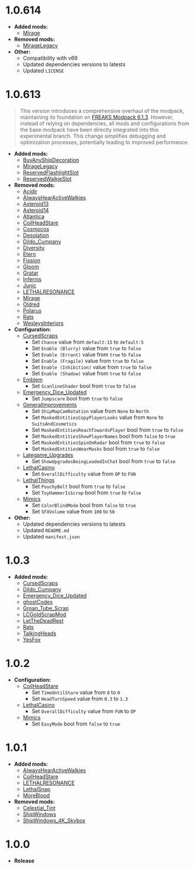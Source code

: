 # 1.0.614

- **Added mods:**
  - [Mirage](https://thunderstore.io/c/lethal-company/p/qwbarch/Mirage/)
- **Removed mods:**
  - [MirageLegacy](https://thunderstore.io/c/lethal-company/p/qwbarch/MirageLegacy/)
- **Other:**
  - Compatibility with v69
  - Updated dependencies versions to latests
  - Updated `LICENSE`

# 1.0.613
> This version introduces a comprehensive overhaul of the modpack, maintaining its foundation on [FREAKS Modpack 6.1.3](https://thunderstore.io/c/lethal-company/p/FREAKS/FREAKS_Modpack/v/6.1.3/). However, instead of relying on dependencies, all mods and configurations from the base modpack have been directly integrated into this experimental branch. This change simplifies debugging and optimization processes, potentially leading to improved performance.

- **Added mods:**
  - [BuyAnyShipDecoration](https://thunderstore.io/c/lethal-company/p/Sant5050/Buy_Any_Ship_Decoration/)
  - [MirageLegacy](https://thunderstore.io/c/lethal-company/p/qwbarch/MirageLegacy/)
  - [ReservedFlashlightSlot](https://thunderstore.io/c/lethal-company/p/FlipMods/ReservedFlashlightSlot/)
  - [ReservedWalkieSlot](https://thunderstore.io/c/lethal-company/p/FlipMods/ReservedWalkieSlot/)
- **Removed mods:**
  - [Acidir](https://thunderstore.io/c/lethal-company/p/Magic_Wesley/Acidir/)
  - [AlwaysHearActiveWalkies](https://thunderstore.io/c/lethal-company/p/Suskitech/AlwaysHearActiveWalkies/)
  - [Asteroid13](https://thunderstore.io/c/lethal-company/p/Magic_Wesley/Asteroid13/)
  - [Asteroid14](https://thunderstore.io/c/lethal-company/p/Magic_Wesley/Asteroid14/)
  - [Atlantica](https://thunderstore.io/c/lethal-company/p/Magic_Wesley/Atlantica/)
  - [CoilHeadStare](https://thunderstore.io/c/lethal-company/p/TwinDimensionalProductions/CoilHeadStare/)
  - [Cosmocos](https://thunderstore.io/c/lethal-company/p/Magic_Wesley/Cosmocos/)
  - [Desolation](https://thunderstore.io/c/lethal-company/p/Magic_Wesley/Desolation/)
  - [Dildo_Cumpany](https://thunderstore.io/c/lethal-company/p/Loopers/Dildo_Cumpany/)
  - [Diversity](https://thunderstore.io/c/lethal-company/p/IntegrityChaos/Diversity/)
  - [Etern](https://thunderstore.io/c/lethal-company/p/Magic_Wesley/Etern/)
  - [Fission](https://thunderstore.io/c/lethal-company/p/Magic_Wesley/Fission/)
  - [Gloom](https://thunderstore.io/c/lethal-company/p/Magic_Wesley/Gloom/)
  - [Gratar](https://thunderstore.io/c/lethal-company/p/Magic_Wesley/Gratar/)
  - [Infernis](https://thunderstore.io/c/lethal-company/p/Magic_Wesley/Infernis/)
  - [Junic](https://thunderstore.io/c/lethal-company/p/Magic_Wesley/Junic/)
  - [LETHALRESONANCE](https://thunderstore.io/c/lethal-company/p/LethalResonance/LETHALRESONANCE/)
  - [Mirage](https://thunderstore.io/c/lethal-company/p/qwbarch/Mirage/)
  - [Oldred](https://thunderstore.io/c/lethal-company/p/Magic_Wesley/Oldred/)
  - [Polarus](https://thunderstore.io/c/lethal-company/p/Magic_Wesley/Polarus/)
  - [Rats](https://thunderstore.io/c/lethal-company/p/Snowlance/Rats/)
  - [WesleysInteriors](https://thunderstore.io/c/lethal-company/p/Magic_Wesley/WesleysInteriors/)
- **Configuration:**
  - [CursedScraps](https://thunderstore.io/c/lethal-company/p/Lega/CursedScraps/)
    - Set `Chance` value from `default:15` to `default:5`
    - Set `Enable (Blurry)` value from `true` to `false`
    - Set `Enable (Errant)` value from `true` to `false`
    - Set `Enable (Fragile)` value from `true` to `false`
    - Set `Enable (Inhibition)` value from `true` to `false`
    - Set `Enable (Shadow)` value from `true` to `false`
  - [Emblem](https://thunderstore.io/c/lethal-company/p/Darkbrewery/Emblem/)
    - Set `ScanlineShader` bool from `true` to `false`
  - [Emergency_Dice_Updated](https://thunderstore.io/c/lethal-company/p/slayer6409/Emergency_Dice_Updated/)
    - Set `Jumpscare` bool from `true` to `false`
  - [GeneralImprovements](https://thunderstore.io/c/lethal-company/p/ShaosilGaming/GeneralImprovements/)
    - Set `ShipMapCamRotation` value from `None` to `North`
    - Set `MaskedEntitiesCopyPlayerLooks` value from `None` to `SuitsAndCosmetics`
    - Set `MaskedEntitiesReachTowardsPlayer` bool from `true` to `false`
    - Set `MaskedEntitiesShowPlayerNames` bool from `false` to `true`
    - Set `MaskedEntitiesSpinOnRadar` bool from `true` to `false`
    - Set `MaskedEntitiesWearMasks` bool from `true` to `false`
  - [Lategame_Upgrades](https://thunderstore.io/c/lethal-company/p/malco/Lategame_Upgrades/)
    - Set `ShowUpgradesBeingLoadedInChat` bool from `true` to `false`
  - [LethalCasino](https://thunderstore.io/c/lethal-company/p/mrgrm7/LethalCasino/)
    - Set `OverallDifficulty` value from `OP` to `FUN`
  - [LethalThings](https://thunderstore.io/c/lethal-company/p/Evaisa/LethalThings/)
    - Set `PouchyBelt` bool from `true` to `false`
    - Set `ToyHammerIsScrap` bool from `true` to `false`
  - [Mimics](https://thunderstore.io/c/lethal-company/p/x753/Mimics/)
    - Set `ColorBlindMode` bool from `false` to `true`
    - Set `SFXVolume` value from `100` to `50`
- **Other:**
  - Updated dependencies versions to latests
  - Updated `README.md`
  - Updated `manifest.json`

# 1.0.3

- **Added mods:**
  - [CursedScraps](https://thunderstore.io/c/lethal-company/p/Lega/CursedScraps/)
  - [Dildo_Cumpany](https://thunderstore.io/c/lethal-company/p/Loopers/Dildo_Cumpany/)
  - [Emergency_Dice_Updated](https://thunderstore.io/c/lethal-company/p/slayer6409/Emergency_Dice_Updated/)
  - [ghostCodes](https://thunderstore.io/c/lethal-company/p/darmuh/ghostCodes/)
  - [Groan_Tube_Scrap](https://thunderstore.io/c/lethal-company/p/Kittenji/Groan_Tube_Scrap/)
  - [LCGoldScrapMod](https://thunderstore.io/c/lethal-company/p/SimonTendo/LCGoldScrapMod/)
  - [LetTheDeadRest](https://thunderstore.io/c/lethal-company/p/dummy/LetTheDeadRest/)
  - [Rats](https://thunderstore.io/c/lethal-company/p/Snowlance/Rats/)
  - [TalkingHeads](https://thunderstore.io/c/lethal-company/p/BomBom/TalkingHeads/)
  - [YesFox](https://thunderstore.io/c/lethal-company/p/Dev1A3/YesFox/)

# 1.0.2

- **Configuration:**
  - [CoilHeadStare](https://thunderstore.io/c/lethal-company/p/TwinDimensionalProductions/CoilHeadStare/)
    - Set `TimeUntilStare` value from `8` to `0`
    - Set `HeadTurnSpeed` value from `0.3` to `1.3`
  - [LethalCasino](https://thunderstore.io/c/lethal-company/p/mrgrm7/LethalCasino/)
    - Set `OverallDifficulty` value from `FUN` to `OP`
  - [Mimics](https://thunderstore.io/c/lethal-company/p/x753/Mimics/)
    - Set `EasyMode` bool from `false` to `true`

# 1.0.1

- **Added mods:**
  - [AlwaysHearActiveWalkies](https://thunderstore.io/c/lethal-company/p/Suskitech/AlwaysHearActiveWalkies/)
  - [CoilHeadStare](https://thunderstore.io/c/lethal-company/p/TwinDimensionalProductions/CoilHeadStare/)
  - [LETHALRESONANCE](https://thunderstore.io/c/lethal-company/p/LethalResonance/LETHALRESONANCE/)
  - [LethalSnap](https://thunderstore.io/c/lethal-company/p/SweetOnion/LethalSnap/)
  - [MoreBlood](https://thunderstore.io/c/lethal-company/p/FlipMods/MoreBlood/)
- **Removed mods:**
  - [Celestial_Tint](https://thunderstore.io/c/lethal-company/p/sfDesat/Celestial_Tint/)
  - [ShipWindows](https://thunderstore.io/c/lethal-company/p/TestAccount666/ShipWindows/)
  - [ShipWindows_4K_Skybox](https://thunderstore.io/c/lethal-company/p/veri/ShipWindows_4K_Skybox/)

# 1.0.0

- **Release**